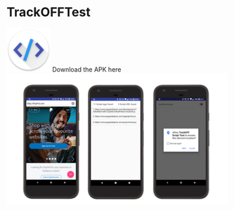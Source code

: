 # TrackOFFTest

<a href="https://www.google.com"><img src="logo.png" width="100"></a>
Download the APK here
<img src="TracOFF screens - Copy.png">
